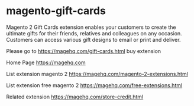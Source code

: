 # magento-gift-cards
Magento 2 Gift Cards extension enables your customers to create the ultimate gifts for their friends, relatives and colleagues on any occasion. Customers can access various gift designs to email or print and deliver.

Please go to https://magehq.com/gift-cards.html buy extension

Home Page https://magehq.com

List extension magento 2 https://magehq.com/magento-2-extensions.html

List extension free magento 2 https://magehq.com/free-extensions.html

Related extension https://magehq.com/store-credit.html
